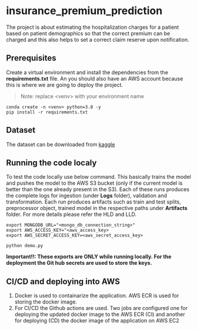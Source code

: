 # insurance_premium_prediction
The project is about estimating the hospitalization charges for a patient based on patient demographics so that the correct premium can be charged and this also helps to set a correct claim reserve upon notification.
## Prerequisites
Create a virtual environment and install the dependencies from the **requirements.txt** file. An you should also have an AWS account because this is where we are going to deploy the project.
>Note: replace \<venv\> with your environment name
```
conda create -n <venv> python=3.8 -y
pip install -r requirements.txt
```
## Dataset
The dataset can be downloaded from [kaggle](https://www.kaggle.com/datasets/noordeen/insurance-premium-prediction)

## Running the code localy
To test the code locally use below command. This basically trains the model and pushes the model to the AWS S3 bucket (only if the current model is better than the one already present in the S3). Each of these runs produces the complete logs for ingestion (under **Logs** folder), validation and transformation. Each run produces artifacts such as train and test splits, preprocessor object, trained model in the respective paths under **Artifacts** folder. For more details please refer the HLD and LLD.
```
export MONGODB_URL="<mongo_db_connection_string>"
export AWS_ACCESS_KEY="<aws_access_key>
export AWS_SECRET_ACCESS_KEY=<aws_secret_access_key>

python demo.py
```
**Important!!: These exports are ONLY while running locally. For the deployment the Git hub secrets are used to store the keys.**
## CI/CD and deploying into AWS
1. Docker is used to containarize the application. AWS ECR is used for storing the docker image.
2. For CI/CD the Github actions are used. Two jobs are configured one for deploying the updated docker image to the AWS ECR (CI) and another for deploying (CD) the docker image of the application on AWS EC2

